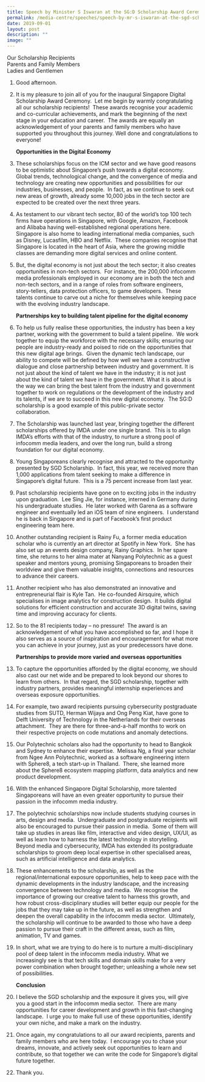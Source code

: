 ```yaml
---
title: Speech by Minister S Iswaran at the SG:D Scholarship Award Ceremony
permalink: /media-centre/speeches/speech-by-mr-s-iswaran-at-the-sgd-scholarship-award-ceremony/
date: 2019-09-01
layout: post
description: ""
image: ""
---
```

Our Scholarship Recipients  
Parents and Family Members  
Ladies and Gentlemen

1. Good afternoon.

2. It is my pleasure to join all of you for the inaugural Singapore Digital Scholarship Award Ceremony.  Let me begin by warmly congratulating all our scholarship recipients!  These awards recognise your academic and co-curricular achievements, and mark the beginning of the next stage in your education and career.  The awards are equally an acknowledgement of your parents and family members who have supported you throughout this journey. Well done and congratulations to everyone!   

    **Opportunities in the Digital Economy**

3. These scholarships focus on the ICM sector and we have good reasons to be optimistic about Singapore’s push towards a digital economy.  Global trends, technological change, and the convergence of media and technology are creating new opportunities and possibilities for our industries, businesses, and people.  In fact, as we continue to seek out new areas of growth, already some 10,000 jobs in the tech sector are expected to be created over the next three years.

4. As testament to our vibrant tech sector, 80 of the world’s top 100 tech firms have operations in Singapore, with Google, Amazon, Facebook and Alibaba having well-established regional operations here.  Singapore is also home to leading international media companies, such as Disney, Lucasfilm, HBO and Netflix.  These companies recognise that Singapore is located in the heart of Asia, where the growing middle classes are demanding more digital services and online content. 

5. But, the digital economy is not just about the tech sector; it also creates opportunities in non-tech sectors.  For instance, the 200,000 infocomm media professionals employed in our economy are in both the tech and non-tech sectors, and in a range of roles from software engineers, story-tellers, data protection officers, to game developers.  These talents continue to carve out a niche for themselves while keeping pace with the evolving industry landscape.  

    **Partnerships key to building talent pipeline for the digital economy**

6. To help us fully realise these opportunities, the industry has been a key partner, working with the government to build a talent pipeline.  We work together to equip the workforce with the necessary skills; ensuring our people are industry-ready and poised to ride on the opportunities that this new digital age brings.  Given the dynamic tech landscape, our ability to compete will be defined by how well we have a constructive dialogue and close partnership between industry and government. It is not just about the kind of talent we have in the industry; it is not just about the kind of talent we have in the government. What it is about is the way we can bring the best talent from the industry and government together to work on regulations or the development of the industry and its talents, if we are to succeed in this new digital economy.  The SG:D scholarship is a good example of this public-private sector collaboration.

7. The Scholarship was launched last year, bringing together the different scholarships offered by IMDA under one single brand.  This is to align IMDA’s efforts with that of the industry, to nurture a strong pool of infocomm media leaders, and over the long run, build a strong foundation for our digital economy.

8. Young Singaporeans clearly recognise and attracted to the opportunity presented by SGD Scholarship.  In fact, this year, we received more than 1,000 applications from talent seeking to make a difference in Singapore’s digital future.  This is a 75 percent increase from last year.

9. Past scholarship recipients have gone on to exciting jobs in the industry upon graduation.  Lee Sing Jie, for instance, interned in Germany during his undergraduate studies.  He later worked with Garena as a software engineer and eventually led an iOS team of nine engineers.  I understand he is back in Singapore and is part of Facebook’s first product engineering team here.

10. Another outstanding recipient is Rainy Fu, a former media education scholar who is currently an art director at Spotify in New York.  She has also set up an events design company, Rainy Graphics.  In her spare time, she returns to her alma mater at Nanyang Polytechnic as a guest speaker and mentors young, promising Singaporeans to broaden their worldview and give them valuable insights, connections and resources to advance their careers.

11. Another recipient who has also demonstrated an innovative and entrepreneurial flair is Kyle Tan.  He co-founded Airsquire, which specialises in image analytics for construction design.  It builds digital solutions for efficient construction and accurate 3D digital twins, saving time and improving accuracy for clients.

12. So to the 81 recipients today – no pressure!  The award is an acknowledgement of what you have accomplished so far, and I hope it also serves as a source of inspiration and encouragement for what more you can achieve in your journey, just as your predecessors have done.

     **Partnerships to provide more varied and overseas opportunities**

13. To capture the opportunities afforded by the digital economy, we should also cast our net wide and be prepared to look beyond our shores to learn from others.  In that regard, the SGD scholarship, together with industry partners, provides meaningful internship experiences and overseas exposure opportunities.

14. For example, two award recipients pursuing cybersecurity postgraduate studies from SUTD, Herman Wijaya and Ong Peng Kiat, have gone to Delft University of Technology in the Netherlands for their overseas attachment.  They are there for three-and-a-half months to work on their respective projects on code mutations and anomaly detections.

15. Our Polytechnic scholars also had the opportunity to head to Bangkok and Sydney to enhance their expertise.  Melissa Ng, a final year scholar from Ngee Ann Polytechnic, worked as a software engineering intern with Sphere8, a tech start-up in Thailand.  There, she learned more about the Sphere8 ecosystem mapping platform, data analytics and new product development.

16. With the enhanced Singapore Digital Scholarship, more talented Singaporeans will have an even greater opportunity to pursue their passion in the infocomm media industry.

17. The polytechnic scholarships now include students studying courses in arts, design and media.  Undergraduate and postgraduate recipients will also be encouraged to pursue their passion in media.  Some of them will take up studies in areas like film, interactive and video design, UX/UI, as well as learn how to harness the latest technology in storytelling.  Beyond media and cybersecurity, IMDA has extended its postgraduate scholarships to groom deep local expertise in other specialised areas, such as artificial intelligence and data analytics.

18. These enhancements to the scholarship, as well as the regional/international exposure opportunities, help to keep pace with the dynamic developments in the industry landscape, and the increasing convergence between technology and media.  We recognise the importance of growing our creative talent to harness this growth, and how robust cross-disciplinary studies will better equip our people for the jobs that they may take up in the future, as well as strengthen and deepen the overall capability in the infocomm media sector.  Ultimately, the scholarship will continue to be awarded to those who have a deep passion to pursue their craft in the different areas, such as film, animation, TV and games.

19. In short, what we are trying to do here is to nurture a multi-disciplinary pool of deep talent in the infocomm media industry. What we increasingly see is that tech skills and domain skills make for a very power combination when brought together; unleashing a whole new set of possibilities.

    **Conclusion**

20. I believe the SGD scholarship and the exposure it gives you, will give you a good start in the infocomm media sector.  There are many opportunities for career development and growth in this fast-changing landscape.  I urge you to make full use of these opportunities, identify your own niche, and make a mark on the industry.   

21. Once again, my congratulations to all our award recipients, parents and family members who are here today.  I encourage you to chase your dreams, innovate, and actively seek out opportunities to learn and contribute, so that together we can write the code for Singapore’s digital future together.

22. Thank you.